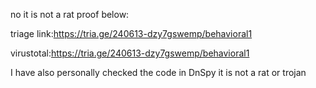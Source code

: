 no it is not a rat proof below:

triage link:https://tria.ge/240613-dzy7gswemp/behavioral1


virustotal:https://tria.ge/240613-dzy7gswemp/behavioral1


I have also personally checked the code in DnSpy it is not a rat or trojan
